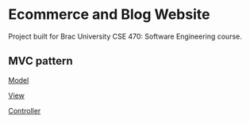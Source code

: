 # Ecommerce and Blog Website

Project built for Brac University CSE 470: Software Engineering course.

## MVC pattern

[Model](https://github.com/mubtasimrobin/cse470project_ecommerce-website-laravel/tree/main/app/Models)

[View](https://github.com/mubtasimrobin/cse470project_ecommerce-website-laravel/tree/main/resources/views)

[Controller](https://github.com/mubtasimrobin/cse470project_ecommerce-website-laravel/tree/main/app/Http/Controllers)



